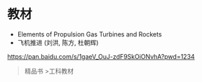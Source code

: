 # 教材

- Elements of Propulsion Gas Turbines and Rockets
- 飞机推进 (刘洪, 陈方, 杜朝辉)

https://pan.baidu.com/s/1gaeV_OuJ-zdF9SkOiONvhA?pwd=1234
 >精品书 >工科教材

